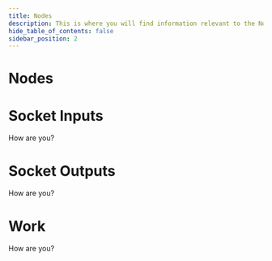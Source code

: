 ```yaml
---
title: Nodes
description: This is where you will find information relevant to the Nodes.
hide_table_of_contents: false
sidebar_position: 2
---
```


# Nodes

# Socket Inputs

How are you?

# Socket Outputs

How are you?

# Work

How are you?

